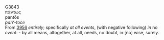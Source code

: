 <body>
  <p>G3843<br>  πάντως  <br> pantōs  <br><i>pan‘-toce </i><br>From <a href="g3956.htm">3956</a>  <i>entirely</i>; specifically <i>at</i> <i>all</i> <i>events</i>, (with negative following) <i>in</i> no <i>event:</i> - by all means, altogether, at all, needs, no doubt, in [no] wise, surely.<br></p>
 </body>